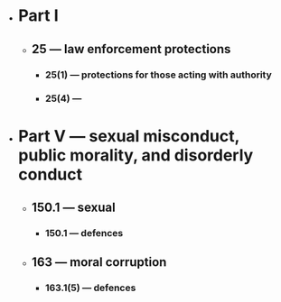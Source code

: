 - # Part I
	- ## 25 — law enforcement protections
		- ### 25(1) — protections for those acting with authority
		- ### 25(4) —
- # Part V — sexual misconduct, public morality, and disorderly conduct
	- ## 150.1 — sexual
		- ### 150.1 — defences
	- ## 163 — moral corruption
		- ### 163.1(5) — defences